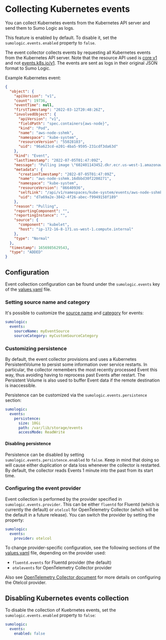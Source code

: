 # Collecting Kubernetes events

You can collect Kubernetes events from the Kubernetes API server and send them to Sumo Logic as logs.

This feature is enabled by default.
To disable it, set the `sumologic.events.enabled` property to `false`.

The event collector collects events by requesting all Kubernetes events from the Kubernetes API server.
Note that the resource API used is [core v1][event_v1_core] and not [events.k8s.io/v1][event_events_k8s_io].
The events are sent as logs in their original JSON format to Sumo Logic.

Example Kubernetes event:

```json
{
  "object": {
    "apiVersion": "v1",
    "count": 19736,
    "eventTime": null,
    "firstTimestamp": "2022-03-12T20:48:26Z",
    "involvedObject": {
      "apiVersion": "v1",
      "fieldPath": "spec.containers{aws-node}",
      "kind": "Pod",
      "name": "aws-node-sshmk",
      "namespace": "kube-system",
      "resourceVersion": "55028103",
      "uid": "96a623cd-e201-4ba5-9595-231cdf3da63d"
    },
    "kind": "Event",
    "lastTimestamp": "2022-07-05T01:47:09Z",
    "message": "Pulling image \"602401143452.dkr.ecr.us-west-1.amazonaws.com/amazon-k8s-cni:v1.7.5-eksbuild.1\"",
    "metadata": {
      "creationTimestamp": "2022-07-05T01:47:09Z",
      "name": "aws-node-sshmk.16dbbd30f2200271",
      "namespace": "kube-system",
      "resourceVersion": "86640936",
      "selfLink": "/api/v1/namespaces/kube-system/events/aws-node-sshmk.16dbbd30f2200271",
      "uid": "d7a69a2e-3842-4f26-abec-f9949158f189"
    },
    "reason": "Pulling",
    "reportingComponent": "",
    "reportingInstance": "",
    "source": {
      "component": "kubelet",
      "host": "ip-172-16-8-171.us-west-1.compute.internal"
    },
    "type": "Normal"
  },
  "timestamp": 1656985629543,
  "type": "ADDED"
}
```

## Configuration

Event collection configuration can be found under the `sumologic.events` key of the [values.yaml][values_yaml] file.

### Setting source name and category

It's possible to customize the [source name][source_name] and [category][source_category] for events:

```yaml
sumologic:
  events:
    sourceName: myEventSource
    sourceCategory: myCustomSourceCategory
```

### Customizing persistence

By default, the event collector provisions and uses a Kubernetes PersistentVolume to persist some information over service restarts.
In particular, the collector remembers the most recently processed Event this way, thus avoiding having to reprocess past Events
after restart. The Persistent Volume is also used to buffer Event data if the remote destination is inaccessible.

Persistence can be customized via the `sumologic.events.persistence` section:

```yaml
sumologic:
  events:
    persistence:
      size: 10Gi
      path: /var/lib/storage/events
      accessMode: ReadWrite
```

#### Disabling persistence

Persistence can be disabled by setting `sumologic.events.persistence.enabled` to `false`. Keep in mind that doing so will cause
either duplication or data loss whenever the collector is restarted. By default, the collector reads Events 1 minute into the past
from its start time.

### Configuring the event provider

Event collection is performed by the provider specified in `sumologic.events.provider`. This can be either `fluentd` for Fluentd (which is currently the default) or `otelcol` for OpenTelemetry Collector (which will be the default in a future release).
You can switch the provider by setting the property:

```yaml
sumologic:
  events:
    provider: otelcol
```

To change provider-specific configuration, see the following sections of the [values.yaml][values_yaml] file, depending on the provider used:

- `fluentd.events` for Fluentd provider (the default)
- `otelevents` for OpenTelemetry Collector provider

Also see [OpenTelemetry Collector document][otelcol_config] for more details on configuring the Otelcol provider.

## Disabling Kubernetes events collection

To disable the collection of Kuebrnetes events, set the `sumologic.events.enabled` property to `false`:

```yaml
sumologic:
  events:
    enabled: false
```

[event_v1_core]: https://kubernetes.io/docs/reference/generated/kubernetes-api/v1.24/#event-v1-core
[event_events_k8s_io]: https://kubernetes.io/docs/reference/generated/kubernetes-api/v1.24/#event-v1-events-k8s-io
[values_yaml]: ../helm/sumologic/values.yaml
[otelcol_config]: ./opentelemetry_collector.md#kubernetes-events
[source_category]: https://help.sumologic.com/03Send-Data/Sources/04Reference-Information-for-Sources/Metadata-Naming-Conventions#Source_Categories
[source_name]: https://help.sumologic.com/03Send-Data/Sources/04Reference-Information-for-Sources/Metadata-Naming-Conventions#Source_Name
